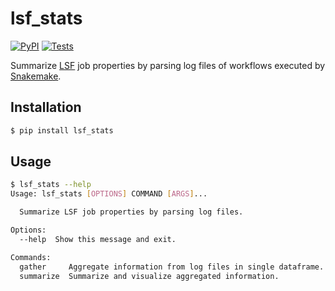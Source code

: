 # lsf_stats

[![PyPI](https://img.shields.io/pypi/v/lsf_stats.svg?style=flat)](https://pypi.python.org/pypi/lsf_stats)
[![Tests](https://github.com/kpj/lsf_stats/workflows/Tests/badge.svg)](https://github.com/kpj/lsf_stats/actions)

Summarize [LSF](https://www.ibm.com/support/pages/what-lsf-cluster) job properties by parsing log files of workflows executed by [Snakemake](https://github.com/snakemake/snakemake/).


## Installation

```python
$ pip install lsf_stats
```


## Usage

```bash
$ lsf_stats --help
Usage: lsf_stats [OPTIONS] COMMAND [ARGS]...

  Summarize LSF job properties by parsing log files.

Options:
  --help  Show this message and exit.

Commands:
  gather     Aggregate information from log files in single dataframe.
  summarize  Summarize and visualize aggregated information.
```
